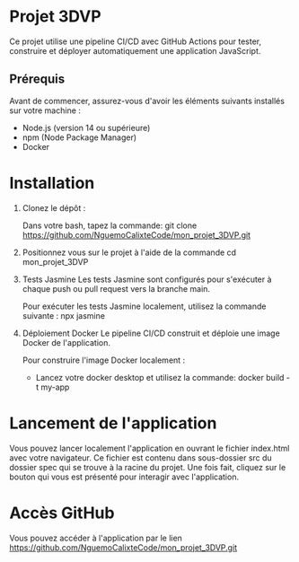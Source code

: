 # Projet 3DVP

Ce projet utilise une pipeline CI/CD avec GitHub Actions pour tester, construire et déployer automatiquement une application JavaScript.

## Prérequis

Avant de commencer, assurez-vous d'avoir les éléments suivants installés sur votre machine :

- Node.js (version 14 ou supérieure)
- npm (Node Package Manager)
- Docker

# Installation

1. Clonez le dépôt :

   Dans votre bash, tapez la commande:
   git clone https://github.com/NguemoCalixteCode/mon_projet_3DVP.git

2. Positionnez vous sur le projet à l'aide de la commande
   cd mon_projet_3DVP

3. Tests Jasmine
   Les tests Jasmine sont configurés pour s'exécuter à chaque push ou pull request vers la branche main.

   Pour exécuter les tests Jasmine localement, utilisez la commande suivante : npx jasmine

4. Déploiement Docker
   Le pipeline CI/CD construit et déploie une image Docker de l'application.

   Pour construire l'image Docker localement :

   - Lancez votre docker desktop et utilisez la commande: docker build -t my-app

# Lancement de l'application

Vous pouvez lancer localement l'application en ouvrant le fichier index.html avec votre navigateur.
Ce fichier est contenu dans sous-dossier src du dossier spec qui se trouve à la racine du projet.
Une fois fait, cliquez sur le bouton qui vous est présenté pour interagir avec l'application.

# Accès GitHub

Vous pouvez accéder à l'application par le lien https://github.com/NguemoCalixteCode/mon_projet_3DVP.git

